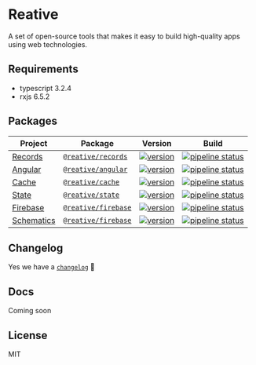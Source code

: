 # Reative

A set of open-source tools that makes it easy to build high-quality apps using web technologies.

## Requirements

- typescript 3.2.4
- rxjs 6.5.2

## Packages

| Project                   | Package                                                                | Version                                                                                                                  |                                                                            Build                                                                             |
| ------------------------- | ---------------------------------------------------------------------- | ------------------------------------------------------------------------------------------------------------------------ | :----------------------------------------------------------------------------------------------------------------------------------------------------------: |
| [Records](/records)       | [`@reative/records`](https://www.npmjs.com/package/@reative/records)   | [![version](https://img.shields.io/npm/v/@reative/records/latest.svg)](https://www.npmjs.com/package/@reative/records)   |  [![pipeline status](https://gitlab.com/reative-team/test-records/badges/master/pipeline.svg)](https://gitlab.com/reative-team/test-records/commits/master)  |
| [Angular](/angular)       | [`@reative/angular`](https://www.npmjs.com/package/@reative/angular)   | [![version](https://img.shields.io/npm/v/@reative/angular/latest.svg)](https://www.npmjs.com/package/@reative/angular)   |  [![pipeline status](https://gitlab.com/reative-team/test-angular/badges/master/pipeline.svg)](https://gitlab.com/reative-team/test-angular/commits/master)  |
| [Cache](/cache)           | [`@reative/cache`](https://www.npmjs.com/package/@reative/cache)       | [![version](https://img.shields.io/npm/v/@reative/cache/latest.svg)](https://www.npmjs.com/package/@reative/cache)       |    [![pipeline status](https://gitlab.com/reative-team/test-cache/badges/master/pipeline.svg)](https://gitlab.com/reative-team/test-cache/commits/master)    |
| [State](/state)           | [`@reative/state`](https://www.npmjs.com/package/@reative/state)       | [![version](https://img.shields.io/npm/v/@reative/state/latest.svg)](https://www.npmjs.com/package/@reative/state)       |    [![pipeline status](https://gitlab.com/reative-team/test-state/badges/master/pipeline.svg)](https://gitlab.com/reative-team/test-state/commits/master)    |
| [Firebase](/firebase)     | [`@reative/firebase`](https://www.npmjs.com/package/@reative/firebase) | [![version](https://img.shields.io/npm/v/@reative/firebase/latest.svg)](https://www.npmjs.com/package/@reative/firebase) | [![pipeline status](https://gitlab.com/reative-team/test-firebase/badges/master/pipeline.svg)](https://gitlab.com/reative-team/test-firebase/commits/master) |
| [Schematics](/schematics) | [`@reative/firebase`](https://www.npmjs.com/package/@reative/firebase) | [![version](https://img.shields.io/npm/v/@reative/firebase/latest.svg)](https://www.npmjs.com/package/@reative/firebase) | [![pipeline status](https://gitlab.com/reative-team/test-firebase/badges/master/pipeline.svg)](https://gitlab.com/reative-team/test-firebase/commits/master) |

## Changelog

Yes we have a [`changelog`](/CHANGELOG.md) 🍭

## Docs

Coming soon

## License

MIT
